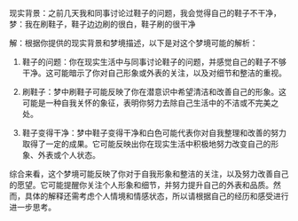 现实背景：之前几天我和同事讨论过鞋子的问题，我会觉得自己的鞋子不干净，梦：我在刷鞋子，鞋子边边刷的很白，鞋子刷的很干净

解：根据你提供的现实背景和梦境描述，以下是对这个梦境可能的解析：

1. 鞋子的问题：你在现实生活中与同事讨论鞋子的问题，并感觉自己的鞋子不够干净。这可能暗示了你对自己形象或外表的关注，以及对细节和整洁的重视。

2. 刷鞋子：梦中刷鞋子可能反映了你在潜意识中希望清洁和改善自己的形象。这可能是一种自我关怀的象征，表明你努力去除自己生活中的不洁或不完美之处。

3. 鞋子变得干净：梦中鞋子变得干净和白色可能代表你对自我整理和改善的努力取得了一定的成果。它可能反映出你在现实生活中积极地努力改变自己的形象、外表或个人状态。

综合来看，这个梦境可能反映了你对于自我形象和整洁的关注，以及努力改善自己的愿望。它可能提醒你关注个人形象和细节，并努力提升自己的外表和品质。然而，具体的解释还需考虑个人情境和情感状态，所以请根据自己的经历和感受进行进一步思考。